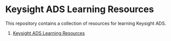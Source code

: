 # Keysight ADS Learning Resources

This repository contains a collection of resources for learning Keysight ADS.

01. [Keysight ADS Learning Resources](https://htmlpreview.github.io/?https://github.com/edowson/keysight-ads-learning-resources/blob/main/keysight-ads-learning-resources.html)

